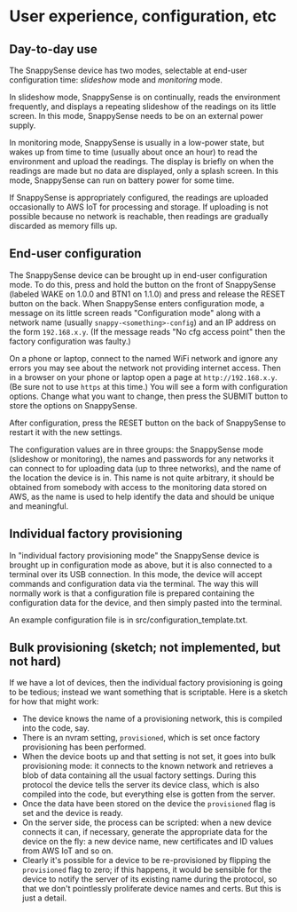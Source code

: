 # User experience, configuration, etc

## Day-to-day use

The SnappySense device has two modes, selectable at end-user configuration time: _slideshow_ mode and _monitoring_ mode.

In slideshow mode, SnappySense is on continually, reads the environment frequently, and displays a repeating slideshow of the readings on its little screen.  In this mode, SnappySense needs to be on an external power supply.

In monitoring mode, SnappySense is usually in a low-power state, but wakes up from time to time (usually about once an hour) to read the environment and upload the readings.  The display is briefly on when the readings are made but no data are displayed, only a splash screen.  In this mode, SnappySense can run on battery power for some time.

If SnappySense is appropriately configured, the readings are uploaded occasionally to AWS IoT for processing and storage.  If uploading is not possible because no network is reachable, then readings are gradually discarded as memory fills up.

## End-user configuration

The SnappySense device can be brought up in end-user configuration mode.  To do this, press and hold the button on the front of SnappySense (labeled WAKE on 1.0.0 and BTN1 on 1.1.0) and press and release the RESET button on the back.  When SnappySense enters configuration mode, a message on its little screen reads "Configuration mode" along with a network name (usually `snappy-<something>-config`) and an IP address on the form `192.168.x.y`.  (If the message reads "No cfg access point" then the factory configuration was faulty.)

On a phone or laptop, connect to the named WiFi network and ignore any errors you may see about the network not providing internet access. Then in a browser on your phone or laptop open a page at `http://192.168.x.y`.  (Be sure not to use `https` at this time.)  You will see a form with configuration options.  Change what you want to change, then press the SUBMIT button to store the options on SnappySense.

After configuration, press the RESET button on the back of SnappySense to restart it with the new settings.

The configuration values are in three groups: the SnappySense mode (slideshow or monitoring), the names and passwords for any networks it can connect to for uploading data (up to three networks), and the name of the location the device is in.  This name is not quite arbitrary, it should be obtained from somebody with access to the monitoring data stored on AWS, as the name is used to help identify the data and should be unique and meaningful.

## Individual factory provisioning

In "individual factory provisioning mode" the SnappySense device is brought up in configuration mode as above, but it is also connected to a terminal over its USB connection.  In this mode, the device will accept commands and configuration data via the terminal.  The way this will normally work is that a configuration file is prepared containing the configuration data for the device, and then simply pasted into the terminal.

An example configuration file is in src/configuration_template.txt.

## Bulk provisioning (sketch; not implemented, but not hard)

If we have a lot of devices, then the individual factory provisioning is going to be tedious;  instead we want something that is scriptable.  Here is a sketch for how that might work:

- The device knows the name of a provisioning network, this is compiled into the code, say.
- There is an nvram setting, `provisioned`, which is set once factory provisioning has been performed.
- When the device boots up and that setting is not set, it goes into bulk provisioning mode: it connects to the known network and retrieves a blob of data containing all the usual factory settings.  During this protocol the device tells the server its device class, which is also compiled into the code, but everything else is gotten from the server.
- Once the data have been stored on the device the `provisioned` flag is set and the device is ready.
- On the server side, the process can be scripted: when a new device connects it can, if necessary, generate the appropriate data for the device on the fly: a new device name, new certificates and ID values from AWS IoT and so on.
- Clearly it's possible for a device to be re-provisioned by flipping the `provisioned` flag to zero; if this happens, it would be sensible for the device to notify the server of its existing name during the protocol, so that we don't pointlessly proliferate device names and certs.  But this is just a detail.
